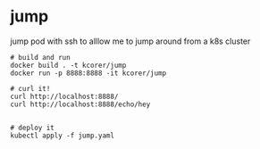 # jump
jump pod with ssh to alllow me to jump around from a k8s cluster

```
# build and run
docker build . -t kcorer/jump
docker run -p 8888:8888 -it kcorer/jump

# curl it!
curl http://localhost:8888/
curl http://localhost:8888/echo/hey


# deploy it 
kubectl apply -f jump.yaml
```
